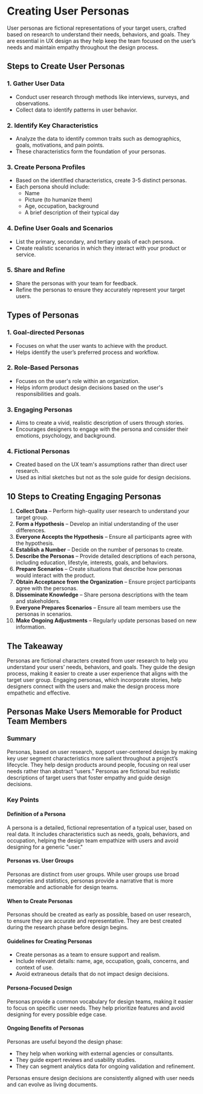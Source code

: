 # Creating User Personas

User personas are fictional representations of your target users, crafted based on research to understand their needs, behaviors, and goals. They are essential in UX design as they help keep the team focused on the user’s needs and maintain empathy throughout the design process.

## Steps to Create User Personas

### 1. **Gather User Data**

- Conduct user research through methods like interviews, surveys, and observations.
- Collect data to identify patterns in user behavior.

### 2. **Identify Key Characteristics**

- Analyze the data to identify common traits such as demographics, goals, motivations, and pain points.
- These characteristics form the foundation of your personas.

### 3. **Create Persona Profiles**

- Based on the identified characteristics, create 3-5 distinct personas.
- Each persona should include:
  - Name
  - Picture (to humanize them)
  - Age, occupation, background
  - A brief description of their typical day

### 4. **Define User Goals and Scenarios**

- List the primary, secondary, and tertiary goals of each persona.
- Create realistic scenarios in which they interact with your product or service.

### 5. **Share and Refine**

- Share the personas with your team for feedback.
- Refine the personas to ensure they accurately represent your target users.

## Types of Personas

### 1. **Goal-directed Personas**

- Focuses on what the user wants to achieve with the product.
- Helps identify the user’s preferred process and workflow.

### 2. **Role-Based Personas**

- Focuses on the user's role within an organization.
- Helps inform product design decisions based on the user's responsibilities and goals.

### 3. **Engaging Personas**

- Aims to create a vivid, realistic description of users through stories.
- Encourages designers to engage with the persona and consider their emotions, psychology, and background.

### 4. **Fictional Personas**

- Created based on the UX team's assumptions rather than direct user research.
- Used as initial sketches but not as the sole guide for design decisions.

## 10 Steps to Creating Engaging Personas

1. **Collect Data** – Perform high-quality user research to understand your target group.
2. **Form a Hypothesis** – Develop an initial understanding of the user differences.
3. **Everyone Accepts the Hypothesis** – Ensure all participants agree with the hypothesis.
4. **Establish a Number** – Decide on the number of personas to create.
5. **Describe the Personas** – Provide detailed descriptions of each persona, including education, lifestyle, interests, goals, and behaviors.
6. **Prepare Scenarios** – Create situations that describe how personas would interact with the product.
7. **Obtain Acceptance from the Organization** – Ensure project participants agree with the personas.
8. **Disseminate Knowledge** – Share persona descriptions with the team and stakeholders.
9. **Everyone Prepares Scenarios** – Ensure all team members use the personas in scenarios.
10. **Make Ongoing Adjustments** – Regularly update personas based on new information.

## The Takeaway

Personas are fictional characters created from user research to help you understand your users’ needs, behaviors, and goals. They guide the design process, making it easier to create a user experience that aligns with the target user group. Engaging personas, which incorporate stories, help designers connect with the users and make the design process more empathetic and effective.

## Personas Make Users Memorable for Product Team Members

### Summary

Personas, based on user research, support user-centered design by making key user segment characteristics more salient throughout a project’s lifecycle. They help design products around people, focusing on real user needs rather than abstract “users.” Personas are fictional but realistic descriptions of target users that foster empathy and guide design decisions.

### Key Points

#### Definition of a Persona

A persona is a detailed, fictional representation of a typical user, based on real data. It includes characteristics such as needs, goals, behaviors, and occupation, helping the design team empathize with users and avoid designing for a generic "user."

#### Personas vs. User Groups

Personas are distinct from user groups. While user groups use broad categories and statistics, personas provide a narrative that is more memorable and actionable for design teams.

#### When to Create Personas

Personas should be created as early as possible, based on user research, to ensure they are accurate and representative. They are best created during the research phase before design begins.

#### Guidelines for Creating Personas

- Create personas as a team to ensure support and realism.
- Include relevant details: name, age, occupation, goals, concerns, and context of use.
- Avoid extraneous details that do not impact design decisions.

#### Persona-Focused Design

Personas provide a common vocabulary for design teams, making it easier to focus on specific user needs. They help prioritize features and avoid designing for every possible edge case.

#### Ongoing Benefits of Personas

Personas are useful beyond the design phase:

- They help when working with external agencies or consultants.
- They guide expert reviews and usability studies.
- They can segment analytics data for ongoing validation and refinement.

Personas ensure design decisions are consistently aligned with user needs and can evolve as living documents.
